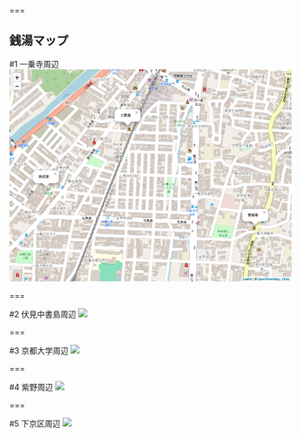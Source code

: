 
===

## 銭湯マップ

#1 一乗寺周辺
![](map_01.png)

===

#2 伏見中書島周辺
![](map_02.png)

===

#3 京都大学周辺
![](map_03.png)

===

#4 紫野周辺
![](map_04.png)

===

#5 下京区周辺
![](map_05.png)
